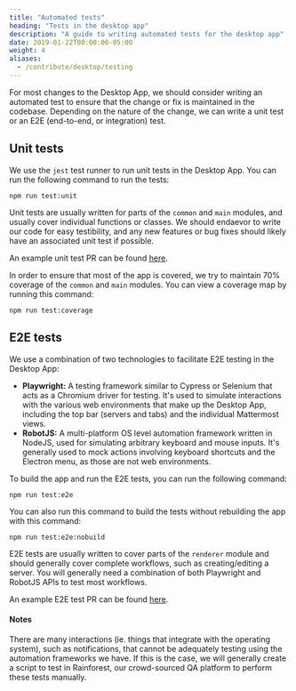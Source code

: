 ```yaml
---
title: "Automated tests"
heading: "Tests in the desktop app"
description: "A guide to writing automated tests for the desktop app"
date: 2019-01-22T00:00:00-05:00
weight: 4
aliases:
  - /contribute/desktop/testing
---
```


For most changes to the Desktop App, we should consider writing an automated test to ensure that the change or fix is maintained in the codebase. 
Depending on the nature of the change, we can write a unit test or an E2E (end-to-end, or integration) test.

## Unit tests

We use the `jest` test runner to run unit tests in the Desktop App.
You can run the following command to run the tests:

    npm run test:unit

Unit tests are usually written for parts of the `common` and `main` modules, and usually cover individual functions or classes.
We should endaevor to write our code for easy testibility, and any new features or bug fixes should likely have an associated unit test if possible.

An example unit test PR can be found [here](https://github.com/mattermost/desktop/pull/1874).

In order to ensure that most of the app is covered, we try to maintain 70% coverage of the `common` and `main` modules.
You can view a coverage map by running this command:

    npm run test:coverage

## E2E tests

We use a combination of two technologies to facilitate E2E testing in the Desktop App:
- **Playwright:** A testing framework similar to Cypress or Selenium that acts as a Chromium driver for testing. It's used to simulate interactions with the various web environments that make up the Desktop App, including the top bar (servers and tabs) and the individual Mattermost views.
- **RobotJS:** A multi-platform OS level automation framework written in NodeJS, used for simulating arbitrary keyboard and mouse inputs. It's generally used to mock actions involving keyboard shortcuts and the Electron menu, as those are not web environments.

To build the app and run the E2E tests, you can run the following command:

    npm run test:e2e

You can also run this command to build the tests without rebuilding the app with this command:

    npm run test:e2e:nobuild

E2E tests are usually written to cover parts of the `renderer` module and should generally cover complete workflows, such as creating/editing a server.
You will generally need a combination of both Playwright and RobotJS APIs to test most workflows.

An example E2E test PR can be found [here](https://github.com/mattermost/desktop/pull/1843).

#### Notes

There are many interactions (ie. things that integrate with the operating system), such as notifications, that cannot be adequately testing using the automation frameworks we have.
If this is the case, we will generally create a script to test in Rainforest, our crowd-sourced QA platform to perform these tests manually.


